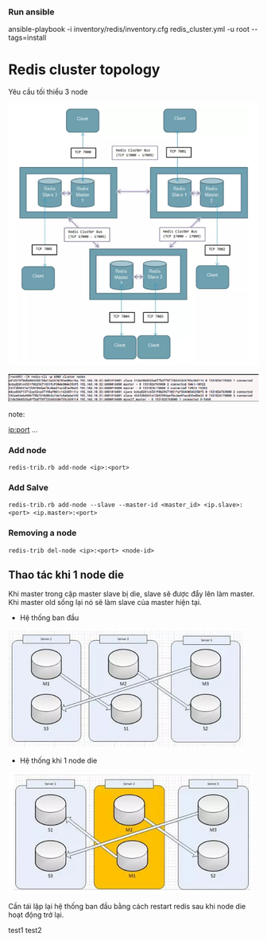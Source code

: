 ### Run ansible
   ansible-playbook -i inventory/redis/inventory.cfg redis_cluster.yml -u root --tags=install

# Redis cluster topology
Yêu cầu tối thiểu 3 node

![atom](../image/topo_redis_cluster.png)

![cluster node](../image/cluster_node.png)

note:

<id> <ip:port> <flags> <master> <ping-sent> <pong-recv> <config-epoch> <link-state> <slot> <slot> ... <slot>


### Add node
    redis-trib.rb add-node <ip>:<port>
### Add Salve
    redis-trib.rb add-node --slave --master-id <master_id> <ip.slave>:<port> <ip.master>:<port>

### Removing a node
    redis-trib del-node <ip>:<port> <node-id>

## Thao tác khi 1 node die

Khi master trong cặp master slave bị die, slave sẽ được đẩy lên làm master. Khi master old sống lại nó sẽ làm slave của master hiện tại.

- Hệ thống ban đầu

![aaa](../image/bt.png)

- Hệ thống khi 1 node die

![bb](../image/node_die.png)

Cần tái lập lại hệ thống ban đầu bằng cách restart redis sau khi node die hoạt động trở lại.

test1
test2
